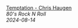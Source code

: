 <!--2024-08-14 03:00:43-->
<div class="yb">
  <a class="nodecor" href="/posts.html?rok/temptation_-_chris_haugen">
    <img class="preview" data-videoid="yk_Ve8u9ZyM" src="https://i2.ytimg.com/vi/yk_Ve8u9ZyM/hqdefault.jpg" align="middle" alt="">
  </a>
  <div class="inlbl text">
    <a class="nodecor" href="/posts.html?rok/temptation_-_chris_haugen">Temptation - Chris Haugen</a><br>
    <i class="smaller2">80's Rock N Roll</i><br>
    <i class="smaller3">2024-08-14</i>
  </div>
</div>
